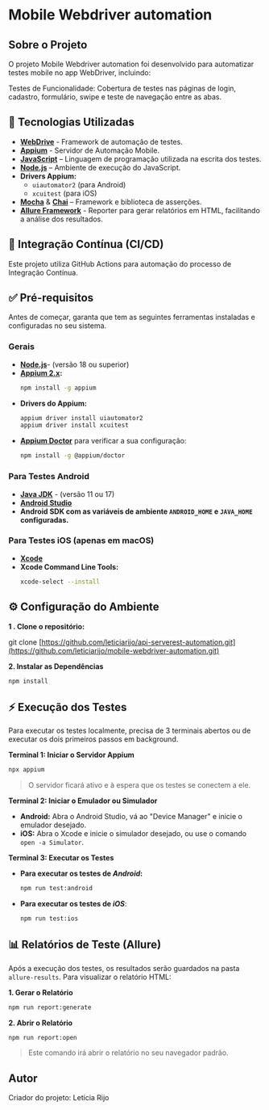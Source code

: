 # Mobile Webdriver automation

## Sobre o Projeto
O projeto Mobile Webdriver automation foi desenvolvido para automatizar testes mobile no app WebDriver, incluindo:

Testes de Funcionalidade: Cobertura de testes nas páginas de login, cadastro, formulário, swipe e teste de navegação entre as abas.

## 🚀 Tecnologias Utilizadas

- **[WebDrive](https://webdriver.io/)** - Framework de automação de testes.
- **[Appium](https://appium.io/)** - Servidor de Automação Mobile.
- **[JavaScript](https://developer.mozilla.org/pt-BR/docs/Web/JavaScript)** – Linguagem de programação utilizada na escrita dos testes.
- **[Node.js](https://nodejs.org/)** – Ambiente de execução do JavaScript.
- **Drivers Appium:**
  - `uiautomator2` (para Android)
  - `xcuitest` (para iOS)
- **[Mocha](https://mochajs.org/)** & **[Chai](https://www.chaijs.com/)** – Framework e biblioteca de asserções. 
- **[Allure Framework](https://qameta.io/allure-framework/)** - Reporter para gerar relatórios em HTML, facilitando a análise dos resultados.

## 🔄 Integração Contínua (CI/CD)
Este projeto utiliza GitHub Actions para automação do processo de Integração Contínua. 


## ✅ Pré-requisitos

Antes de começar, garanta que tem as seguintes ferramentas instaladas e configuradas no seu sistema.

### Gerais
- **[Node.js](https://nodejs.org/en/)**- (versão 18 ou superior)
- **[Appium 2.x](https://appium.io/docs/en/2.0/intro/):**
  ```bash
  npm install -g appium
  ```
- **Drivers do Appium:**
  ```bash
  appium driver install uiautomator2
  appium driver install xcuitest
  ```
- **[Appium Doctor](https://github.com/appium/appium-doctor)** para verificar a sua configuração:
  ```bash
  npm install -g @appium/doctor
  ```

### Para Testes Android
- **[Java JDK](https://www.oracle.com/java/technologies/downloads/)** - (versão 11 ou 17)
- **[Android Studio](https://developer.android.com/studio)**
- **Android SDK com as variáveis de ambiente `ANDROID_HOME` e `JAVA_HOME` configuradas.**

### Para Testes iOS (apenas em macOS)
- **[Xcode](https://developer.apple.com/xcode/)**
- **Xcode Command Line Tools:**
  ```bash
  xcode-select --install
  ```

## ⚙️ Configuração do Ambiente

**1 . Clone o repositório:**

git clone [https://github.com/leticiarijo/api-serverest-automation.git](https://github.com/leticiarijo/mobile-webdriver-automation.git)

**2. Instalar as Dependências**
```bash
npm install
```

## **⚡ Execução dos Testes**
Para executar os testes localmente, precisa de 3 terminais abertos ou de executar os dois primeiros passos em background.

**Terminal 1: Iniciar o Servidor Appium**
```bash
npx appium
```
> O servidor ficará ativo e à espera que os testes se conectem a ele.

**Terminal 2: Iniciar o Emulador ou Simulador**
- **Android:** Abra o Android Studio, vá ao "Device Manager" e inicie o emulador desejado.
- **iOS:** Abra o Xcode e inicie o simulador desejado, ou use o comando `open -a Simulator`.

**Terminal 3: Executar os Testes**
- **Para executar os testes de *Android*:**
  ```bash
  npm run test:android
  ```
- **Para executar os testes de *iOS***:
  ```bash
  npm run test:ios
  ```

## 📊 Relatórios de Teste (Allure)

Após a execução dos testes, os resultados serão guardados na pasta `allure-results`. Para visualizar o relatório HTML:

**1. Gerar o Relatório**
```bash
npm run report:generate
```

**2. Abrir o Relatório**
```bash
npm run report:open
```
> Este comando irá abrir o relatório no seu navegador padrão.


## Autor
Criador do projeto: Leticia Rijo
